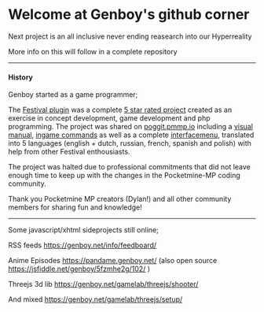 # Welcome at Genboy's github corner

Next project is an all inclusive never ending reasearch into our Hyperreality

More info on this will follow in a complete repository

---

#### History

Genboy started as a game programmer;

The [Festival plugin](https://github.com/genboy/Festival) was a complete [5 star rated project](https://poggit.pmmp.io/p/Festival) created as an exercise in concept development, game development and php programming. The project was shared on [poggit.pmmp.io]([https://poggit.pmmp.io](https://poggit.pmmp.io/p/Festival)) including a [visual manual](https://camo.githubusercontent.com/71c79417556cce34029bd198fa19c7f83d8748da4ef0af5aff6ed55fccdbf13c/68747470733a2f2f67656e626f792e6e65742f6d696e6563726166742f77702d636f6e74656e742f75706c6f6164732f323032302f30312f666573746976616c5f75736167655f76322e312e322e706e67), [ingame commands](https://github.com/genboy/Festival#festival-manager-menu) as well as a complete [interfacemenu](https://github.com/genboy/Festival#festival-menu), translated into 5 languages (english + dutch, russian, french, spanish and polish) with help from other Festival enthousiasts.

The project was halted due to professional commitments that did not leave enough time to keep up with the changes in the Pocketmine-MP coding community.

Thank you Pocketmine MP creators (Dylan!) and all other community members for sharing fun and knowledge!

---
 
Some javascript/xhtml sideprojects still online;

RSS feeds https://genboy.net/info/feedboard/

Anime Episodes https://pandame.genboy.net/
(also open source https://jsfiddle.net/genboy/5fzmhe2g/102/ )

Threejs 3d lib https://genboy.net/gamelab/threejs/shooter/

And mixed https://genboy.net/gamelab/threejs/setup/
